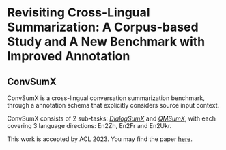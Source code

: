# Revisiting Cross-Lingual Summarization: A Corpus-based Study and A New Benchmark with Improved Annotation 	

## ConvSumX

ConvSumX is a cross-lingual conversation summarization benchmark, through a annotation schema that explicitly considers source input context.

ConvSumX consists of 2 sub-tasks: *[DialogSumX](https://github.com/cylnlp/convsumx/tree/main/ConvSumX_data/DialogSumX)* and *[QMSumX](https://github.com/cylnlp/convsumx/tree/main/ConvSumX_data/QMSumX)*, with each covering 3 language directions: En2Zh, En2Fr and En2Ukr.

This work is accepted by ACL 2023. You may find the paper [here]().

